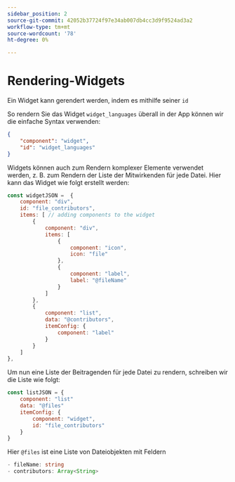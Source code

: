 ```yaml
---
sidebar_position: 2
source-git-commit: 42052b37724f97e34ab007db4cc3d9f9524ad3a2
workflow-type: tm+mt
source-wordcount: '78'
ht-degree: 0%

---
```



# Rendering-Widgets

Ein Widget kann gerendert werden, indem es mithilfe seiner `id`

So rendern Sie das Widget `widget_languages` überall in der App können wir die einfache Syntax verwenden:

```json
{
    "component": "widget",
    "id": "widget_languages"
}
```

Widgets können auch zum Rendern komplexer Elemente verwendet werden, z. B. zum Rendern der Liste der Mitwirkenden für jede Datei.
Hier kann das Widget wie folgt erstellt werden:

```js title="fileContributorsWidget.js"
const widgetJSON =  {
    component: "div", 
    id: "file_contributors", 
    items: [ // adding components to the widget
        {
            component: "div",
            items: [
                {
                    component: "icon",
                    icon: "file"
                },
                {
                    component: "label",
                    label: "@fileName"
                }
            ]
        },
        {
            component: "list",
            data: "@contributors",
            itemConfig: {
                component: "label"
            }
        }
    ]
},
```

Um nun eine Liste der Beitragenden für jede Datei zu rendern, schreiben wir die Liste wie folgt:

```js title="fileContributorsList.js"
const listJSON = {
    component: "list"
    data: "@files"
    itemConfig: {
        component: "widget",
        id: "file_contributors"
    }
}
```

Hier `@files` ist eine Liste von Dateiobjekten mit Feldern

```typescript
- fileName: string
- contributors: Array<String>
```
